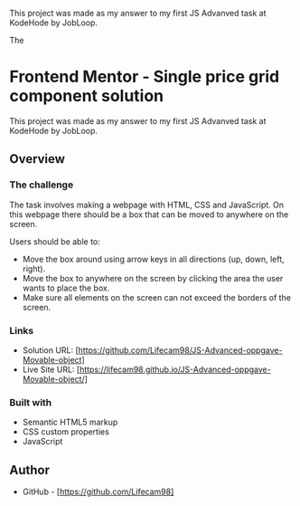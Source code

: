 This project was made as my answer to my first JS Advanved task at KodeHode by JobLoop.

The

# Frontend Mentor - Single price grid component solution

This project was made as my answer to my first JS Advanved task at KodeHode by JobLoop.

## Overview

### The challenge

The task involves making a webpage with HTML, CSS and JavaScript. On this webpage there should be a box that can be moved to anywhere on the screen.

Users should be able to:

- Move the box around using arrow keys in all directions (up, down, left, right).
- Move the box to anywhere on the screen by clicking the area the user wants to place the box.
- Make sure all elements on the screen can not exceed the borders of the screen.

### Links

- Solution URL: [https://github.com/Lifecam98/JS-Advanced-oppgave-Movable-object]
- Live Site URL: [https://lifecam98.github.io/JS-Advanced-oppgave-Movable-object/]

### Built with

- Semantic HTML5 markup
- CSS custom properties
- JavaScript

## Author

- GitHub - [https://github.com/Lifecam98]
